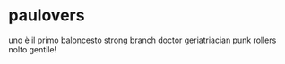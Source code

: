 # paulovers
uno è il primo
baloncesto strong branch doctor geriatriacian punk rollers
nolto gentile!
